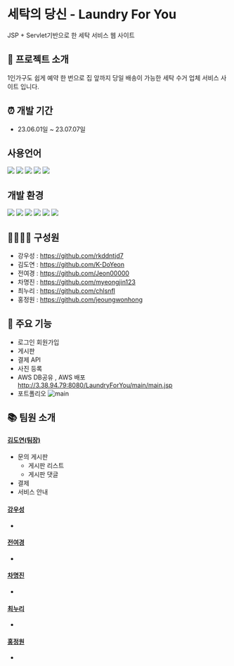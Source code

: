 # 세탁의 당신 - Laundry For You

JSP + Servlet기반으로 한 세탁 서비스 웹 사이트

## 👔 프로젝트 소개

1인가구도 쉽게 예약 한 번으로 집 앞까지 당일 배송이 가능한 세탁 수거 업체 서비스 사이트 입니다.

## ⏰ 개발 기간

- 23.06.01일 ~ 23.07.07일

## 사용언어

<div>
<img src="https://img.shields.io/badge/html5-E34F26?style=for-the-badge&logo=html5&logoColor=white">
<img src="https://img.shields.io/badge/css-1572B6?style=for-the-badge&logo=css3&logoColor=white">
<img src="https://img.shields.io/badge/javascript-F7DF1E?style=for-the-badge&logo=javascript&logoColor=white">
<img src="https://img.shields.io/badge/jquery-0769AD?style=for-the-badge&logo=jquery&logoColor=white">
<img src="https://img.shields.io/badge/java-007396?style=for-the-badge&logo=java&logoColor=white">
</div>

## 개발 환경

<div>
<img src="https://img.shields.io/badge/windows-0078D6?style=for-the-badge&logo=windows&logoColor=white">
<img src="https://img.shields.io/badge/eclipse-2C2255?style=for-the-badge&logo=eclipse&logoColor=white">
<img src="https://img.shields.io/badge/apachetomcat-F8DC75?style=for-the-badge&logo=apachetomcat&logoColor=white">
<img src="https://img.shields.io/badge/mysql-4479A1?style=for-the-badge&logo=mysql&logoColor=white">
<img src="https://img.shields.io/badge/amazonaws-FF9900?style=for-the-badge&logo=aws&logoColor=white">
<img src="https://img.shields.io/badge/github-181717?style=for-the-badge&logo=github&logoColor=white">
</div>

## 👩‍👩‍👦‍👦 구성원
- 강우성 : <https://github.com/rkddntjd7>
- 김도연 : <https://github.com/K-DoYeon>
- 전여경 : <https://github.com/Jeon00000>
- 차명진 : <https://github.com/myeongjin123>
- 최누리 : <https://github.com/chlsnfl>
- 홍정원 : <https://github.com/jeoungwonhong>

## 📌 주요 기능
- 로그인 회원가입
- 게시판
- 결제 API
- 사진 등록
- AWS DB공유 , AWS 배포 <http://3.38.94.79:8080/LaundryForYou/main/main.jsp>
- 포트폴리오 <notion>
![main](https://github.com/K-DoYeon/LaundryForYou/assets/124326065/246f5de4-79ea-4a23-8c86-b6ae4b8af8c9)

## 📚 팀원 소개
#### [김도연(팀장)](https://github.com/K-DoYeon)
+ 문의 게시판
  + 게시판 리스트
  + 게시판 댓글
+ 결제
+ 서비스 안내

#### [강우성](https://github.com/rkddntjd7)
+
#### [전여경](https://github.com/Jeon00000)
+
#### [차명진](https://github.com/myeongjin123)
+
#### [최누리](https://github.com/chlsnfl)
+
#### [홍정원](https://github.com/jeoungwonhong)
+

